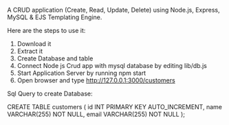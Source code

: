 A CRUD application (Create, Read, Update, Delete) using Node.js, Express, MySQL & EJS Templating Engine. 

Here are the steps to use it:

1. Download it
2. Extract it
3. Create Database and table
4. Connect Node js Crud app with mysql database by editing lib/db.js
5. Start Application Server by running npm start
6. Open browser and type http://127.0.0.1:3000/customers


Sql Query to create Database:

CREATE TABLE customers (
    id INT PRIMARY KEY AUTO_INCREMENT,
    name VARCHAR(255) NOT NULL,
    email VARCHAR(255) NOT NULL
);
